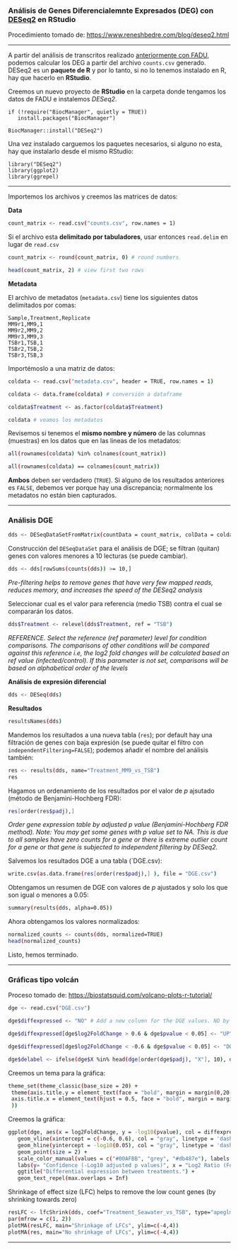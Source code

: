 ### Análisis de Genes Diferencialemnte Expresados (DEG) con [DESeq2](https://bioconductor.org/packages/release/bioc/html/DESeq2.html) en RStudio

Procedimiento tomado de: https://www.reneshbedre.com/blog/deseq2.html
***
A partir del análisis de transcritos realizado [anteriormente con FADU](FADU.md), podemos calcular los DEG a partir del archivo `counts.csv` generado. DESeq2 es un **paquete de R** y por lo tanto, si no lo tenemos instalado en R, hay que hacerlo en **RStudio**.

Creemos un nuevo proyecto de **RStudio** en la carpeta donde tengamos los datos de FADU e instalemos *DESeq2*.

 ```
if (!require("BiocManager", quietly = TRUE))
    install.packages("BiocManager")

BiocManager::install("DESeq2")
```
Una vez instalado carguemos los paquetes necesarios, si alguno no esta, hay que instalarlo desde el mismo RStudio:

```
library("DESeq2")
library(ggplot2)
library(ggrepel)
```
***
Importemos los archivos y creemos las matrices de datos:

**Data**

```bash
count_matrix <- read.csv("counts.csv", row.names = 1)
```
Si el archivo esta **delimitado por tabuladores**, usar entonces `read.delim` en lugar de `read.csv`

```bash
count_matrix <- round(count_matrix, 0) # round numbers
```
```bash
head(count_matrix, 2) # view first two rows
```
**Metadata**

El archivo de metadatos (`metadata.csv`) tiene los siguientes datos delimitados por comas:
 ```
Sample,Treatment,Replicate
MM9r1,MM9,1
MM9r2,MM9,2
MM9r3,MM9,3
TSBr1,TSB,1
TSBr2,TSB,2
TSBr3,TSB,3
```
Importémoslo a una matriz de datos:
```bash
coldata <- read.csv("metadata.csv", header = TRUE, row.names = 1)
```
```bash
coldata <- data.frame(coldata) # conversión a dataframe
```
```bash
coldata$Treatment <- as.factor(coldata$Treatment)
```
```bash
coldata # veamos los metadatos
```

Revisemos si tenemos el **mismo nombre y número** de las columnas (muestras) en los datos que en las lineas de los metadatos:

```bash
all(rownames(coldata) %in% colnames(count_matrix))
```
```bash
all(rownames(coldata) == colnames(count_matrix))
```
**Ambos** deben ser verdadero (`TRUE`). Si alguno de los resultados anteriores es `FALSE`,  debemos ver porque hay una discrepancia; normalmente los metadatos no están bien capturados.
***
### Análisis DGE
```bash
dds <- DESeqDataSetFromMatrix(countData = count_matrix, colData = coldata, design = ~ Treatment)
```
Construcción del `DESeqDataSet` para el análisis de DGE; se filtran (quitan) genes con valores menores a 10 lecturas (se puede cambiar).

```bash
dds <- dds[rowSums(counts(dds)) >= 10,]
```
*Pre-filtering helps to remove genes that have very few mapped reads, reduces memory, and increases the speed of the DESeq2 analysis*

Seleccionar cual es el valor para referencia (medio TSB) contra el cual se compararán los datos.
```bash
dds$Treatment <- relevel(dds$Treatment, ref = "TSB")
```
*REFERENCE. Select the reference (ref parameter) level for condition comparisons. The comparisons of other conditions will be compared against this reference i.e, the log2 fold changes will be calculated based on ref value (infected/control). If this parameter is not set, comparisons will be based on alphabetical order of the levels*

**Análisis de expresión diferencial**
```bash
dds <- DESeq(dds)
```
**Resultados**
```bash
resultsNames(dds)
```
Mandemos los resultados a una nueva tabla (`res`); por default hay una filtración de genes con baja expresión (se puede quitar el filtro con `independentFiltering=FALSE`); podemos añadir el nombre del análisis también:
```bash
res <- results(dds, name="Treatment_MM9_vs_TSB")
res
```
Hagamos un ordenamiento de los resultados por el valor de *p* ajsutado (método de Benjamini-Hochberg FDR):
```bash
res[order(res$padj),]
```
*Order gene expression table by adjusted p value (Benjamini-Hochberg FDR method). Note: You may get some genes with p value set to NA. This is due to all samples have zero counts for a gene or there is extreme outlier count for a gene or that gene is subjected to independent filtering by DESeq2.*

Salvemos los resultados DGE a una tabla (`DGE.csv):
```bash
write.csv(as.data.frame(res[order(res$padj),] ), file = "DGE.csv")
```
Obtengamos un resumen de DGE con valores de *p* ajustados y solo los que son igual o menores a 0.05:

```bash
summary(results(dds, alpha=0.05))
```
Ahora obtengamos los valores normalizados:
```bash
normalized_counts <- counts(dds, normalized=TRUE)
head(normalized_counts)
```
Listo, hemos terminado.
***
### Gráficas tipo volcán
Proceso tomado de: https://biostatsquid.com/volcano-plots-r-tutorial/
```bash
dge <- read.csv("DGE.csv")

dge$diffexpressed <- "NO" # Add a new column for the DGE values. NO by default.

dge$diffexpressed[dge$log2FoldChange > 0.6 & dge$pvalue < 0.05] <- "UP" # if log2Foldchange > 0.6 and pvalue < 0.05, set as "UP"

dge$diffexpressed[dge$log2FoldChange < -0.6 & dge$pvalue < 0.05] <- "DOWN" # if log2Foldchange < -0.6 and pvalue < 0.05, set as "DOWN"

dge$delabel <- ifelse(dge$X %in% head(dge[order(dge$padj), "X"], 10), dge$X, NA) # Create a new column "delabel" to dge, that will contain the name of the top 10 differentially expressed genes (NA in case they are not)
```
Creemos un tema para la gráfica:
```bash
theme_set(theme_classic(base_size = 20) +
 theme(axis.title.y = element_text(face = "bold", margin = margin(0,20,0,0), size = rel(0.7), color = 'black'),
 axis.title.x = element_text(hjust = 0.5, face = "bold", margin = margin(20,0,0,0), size = rel(0.7), color = 'black'), plot.title = element_text(hjust = 0.5) # Biostatsquid theme
 ))
```
Creemos la gráfica:
```bash
ggplot(dge, aes(x = log2FoldChange, y = -log10(pvalue), col = diffexpressed, label = delabel)) +
   geom_vline(xintercept = c(-0.6, 0.6), col = "gray", linetype = 'dashed') +
   geom_hline(yintercept = -log10(0.05), col = "gray", linetype = 'dashed') +
   geom_point(size = 2) +
   scale_color_manual(values = c("#00AFBB", "grey", "#db487e"), labels = c("Downregulated", "Not signifficant", "Upregulated")) +
   labs(y= "Confidence (-Log10 adjusted p values)", x = "Log2 Ratio (Fold Change)")+
   ggtitle("Differential expression between treatments.") +
   geom_text_repel(max.overlaps = Inf)
```

Shrinkage of effect size (LFC) helps to remove the low count genes (by shrinking towards zero)
```bash
resLFC <- lfcShrink(dds, coef="Treatment_Seawater_vs_TSB", type="apeglm")
par(mfrow = c(1, 2))
plotMA(resLFC, main="Shrinkage of LFCs", ylim=c(-4,4))
plotMA(res, main="No shrinkage of LFCs", ylim=c(-4,4))
```
***

